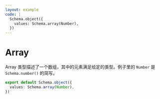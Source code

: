 ```yaml
---
layout: example
code: |
  Schema.object({
    values: Schema.array(Number),
  })
---
```


# Array

Array 类型描述了一个数组，其中的元素满足给定的类型。例子里的 `Number` 是 `Schema.number()` 的简写。

```ts
export default Schema.object({
  values: Schema.array(Number),
})
```
